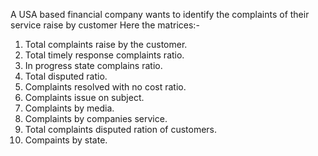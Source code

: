 A USA based financial company wants to identify the complaints of their service raise by customer
Here the matrices:-

1) Total complaints raise by the customer.
2) Total timely response complaints ratio.
3) In progress state complains ratio.
4) Total disputed ratio.
5) Complaints resolved with no cost ratio.
6) Complaints issue on subject.
7) Complaints by media.
8) Complaints by companies service.
9) Total complaints disputed ration of customers.
10) Compaints by state.
